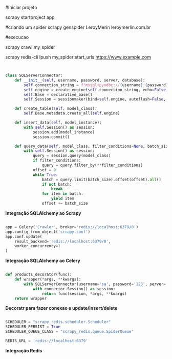 

#Iniciar projeto

scrapy startproject app

#criando um spider
scrapy genspider LeroyMerin leroymerlin.com.br

#execucao

scrapy crawl my_spider

scrapy redis-cli lpush my_spider:start_urls https://www.example.com


```Python


class SQLServerConnector:
    def __init__(self, username, password, server, database):
        self.connection_string = f'mssql+pyodbc://{username}:{password}@{server}/{database}?driver=ODBC+Driver+17+for+SQL+Server'
        self.engine = create_engine(self.connection_string, echo=False, pool_pre_ping=True, pool_size=20, max_overflow=5)
        self.Base = declarative_base()
        self.Session = sessionmaker(bind=self.engine, autoflush=False, autocommit=False)

    def create_table(self, model_class):
        self.Base.metadata.create_all(self.engine)

    def insert_data(self, model_instance):
        with self.Session() as session:
            session.add(model_instance)
            session.commit()

    def query_data(self, model_class, filter_conditions=None, batch_size=1000):
        with self.Session() as session:
            query = session.query(model_class)
            if filter_conditions:
                query = query.filter_by(**filter_conditions)
            offset = 0
            while True:
                batch = query.limit(batch_size).offset(offset).all()
                if not batch:
                    break
                for item in batch:
                    yield item
                offset += batch_size


```
<b> Integração SQLAlchemy ao Scrapy </b>



```Python

app = Celery('Crawler', broker='redis://localhost:6379/0')
app.config_from_object('scrapy.conf')
app.conf.update(
    result_backend='redis://localhost:6379/0',
    worker_concurrency=1  
)


```
<b> Integração SQLAlchemy ao Celery </b>

```Python

def products_decorator(func):
    def wrapper(*args, **kwargs):
        with SQLServerConnector(username='sa', password='123', server='localhost', database='DEV') as connector:
            with connector.Session() as session:
                return func(session, *args, **kwargs)
    return wrapper

```

<b> Decoratr para fazer conexao e update/insert/delete</b>


```Python

SCHEDULER = "scrapy_redis.scheduler.Scheduler"
SCHEDULER_PERSIST = True
SCHEDULER_QUEUE_CLASS = "scrapy_redis.queue.SpiderQueue"

REDIS_URL = 'redis://localhost:6379'
```

<b> Integração Redis</b>